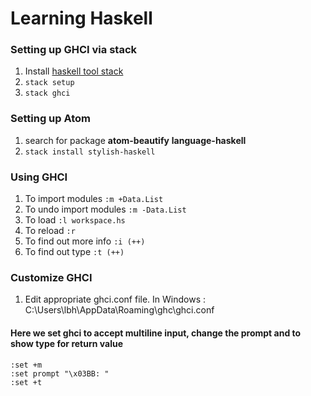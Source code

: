 # Learning Haskell

### Setting up GHCI via stack
1. Install [haskell tool stack](https://docs.haskellstack.org/en/stable/README/#how-to-install)
2. `stack setup`
3. `stack ghci`

### Setting up Atom
1. search for package **atom-beautify** **language-haskell**
2. `stack install stylish-haskell`

### Using GHCI
1. To import modules `:m +Data.List`
2. To undo import modules `:m -Data.List`
3. To load `:l workspace.hs`
4. To reload `:r`
5. To find out more info `:i (++)`
6. To find out type `:t (++)`

### Customize GHCI
1. Edit appropriate ghci.conf file. In Windows :  C:\Users\lbh\AppData\Roaming\ghc\ghci.conf
#### Here we set ghci to accept multiline input, change the prompt and to show type for return value
```
:set +m
:set prompt "\x03BB: "
:set +t
```
